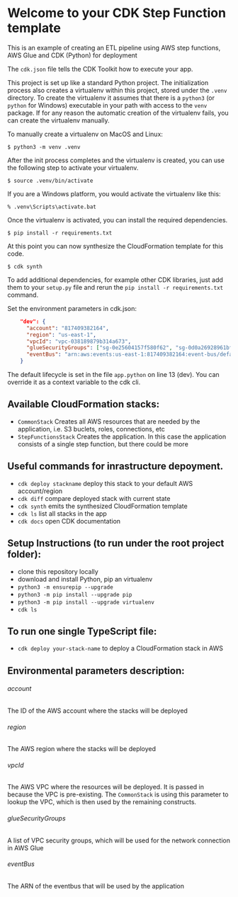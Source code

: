 
# Welcome to your CDK Step Function template

This is an example of creating an ETL pipeline using AWS step functions,
AWS Glue and CDK (Python) for deployment

The `cdk.json` file tells the CDK Toolkit how to execute your app.

This project is set up like a standard Python project.  The initialization
process also creates a virtualenv within this project, stored under the `.venv`
directory.  To create the virtualenv it assumes that there is a `python3`
(or `python` for Windows) executable in your path with access to the `venv`
package. If for any reason the automatic creation of the virtualenv fails,
you can create the virtualenv manually.

To manually create a virtualenv on MacOS and Linux:

```
$ python3 -m venv .venv
```

After the init process completes and the virtualenv is created, you can use the following
step to activate your virtualenv.

```
$ source .venv/bin/activate
```

If you are a Windows platform, you would activate the virtualenv like this:

```
% .venv\Scripts\activate.bat
```

Once the virtualenv is activated, you can install the required dependencies.

```
$ pip install -r requirements.txt
```

At this point you can now synthesize the CloudFormation template for this code.

```
$ cdk synth
```

To add additional dependencies, for example other CDK libraries, just add
them to your `setup.py` file and rerun the `pip install -r requirements.txt`
command.

Set the environment parameters in cdk.json:

```json
    "dev": {
      "account": "817409382164",
      "region": "us-east-1",
      "vpcId": "vpc-038189879b314a673", 
      "glueSecurityGroups": ["sg-0e25604157f580f62", "sg-0d0a26928961bffaa", "sg-0e66bc52113add52e"],
      "eventBus": "arn:aws:events:us-east-1:817409382164:event-bus/default"
    }
```
The default lifecycle is set in the file `app.python` on line 13 (dev). You can override it as a context variable to the cdk cli.
## Available CloudFormation stacks:

* `CommonStack`   Creates all AWS resources that are needed by the application,
    i.e. S3 buclets, roles, connections, etc
* `StepFunctionsStack`   Creates the application. In this case the application consists of 
    a single step function, but there could be more


## Useful commands for inrastructure depoyment.

* `cdk deploy stackname`      deploy this stack to your default AWS account/region
* `cdk diff`                  compare deployed stack with current state
* `cdk synth`                 emits the synthesized CloudFormation template
* `cdk ls`          list all stacks in the app
* `cdk docs`        open CDK documentation

## Setup Instructions (to run under the root project folder):

* clone this repository locally
* download and install Python, pip an virtualenv
* `python3 -m ensurepip --upgrade`            
* `python3 -m pip install --upgrade pip`        
* `python3 -m pip install --upgrade virtualenv` 
* `cdk ls`                                

## To run one single TypeScript file:

* `cdk deploy your-stack-name`       to deploy a CloudFormation stack in AWS

## Environmental parameters description:
###### account
The ID of the AWS account where the stacks will be deployed
###### region
The AWS region where the stacks will be deployed
###### vpcId
The AWS VPC where the resources will be deployed. It is passed in because the VPC is pre-existing. The `CommonStack` is using this parameter to lookup the VPC, which is then used by the remaining constructs.
###### glueSecurityGroups
A list of VPC security groups, which will be used for the network connection in AWS Glue
###### eventBus
The ARN of the eventbus that will be used by the application
